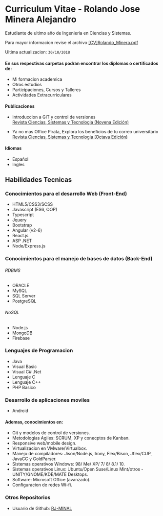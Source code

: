 # Curriculum Vitae - Rolando Jose Minera Alejandro

Estudiante de ultimo año de Ingenieria en Ciencias y Sistemas.

Para mayor informacion revise el archivo [[CV]Rolando_Minera.pdf](https://gitlab.com/Agentundfire/curriculum/blob/master/%5BCV%5DRolando_Minera.pdf)

Ultima actualizacion: `30/10/2018`

#### En sus respectivas carpetas podran encontrar los diplomas o certificados de:

- Mi formacion academica
- Otros estudios
- Participaciones, Cursos y Talleres
- Actividades Extracurriculares

#### Publicaciones

- Introduccion a GIT y control de versiones
  <br/>[Revista Ciencias, Sistemas y Tecnologia (Novena Edición)](https://issuu.com/revistaecys/docs/novenaedicion#25)

- Ya no mas Office Pirata, Explora los beneficios de tu correo universitario
  <br/>[Revista Ciencias, Sistemas y Tecnologia (Octava Edición)](https://issuu.com/revistaecys/docs/junio2017-octavaedicion)

#### Idiomas

- Español
- Ingles

## Habilidades Tecnicas

### Conocimientos para el desarrollo Web (Front-End)

- HTML5/CSS3/SCSS
- Javascript (ES6, OOP)
- Typescript
- Jquery
- Bootstrap
- Angular (v2-6)
- React.js
- ASP .NET
- Node/Express.js

### Conocimientos para el manejo de bases de datos (Back-End)

###### RDBMS

- ORACLE
- MySQL
- SQL Server
- PostgreSQL

###### NoSQL

- Node.js
- MongoDB
- Firebase

### Lenguajes de Programacion

- Java
- Visual Basic
- Visual C# .Net
- Lenguaje C
- Lenguaje C++
- PHP Basico

### Desarrollo de aplicaciones moviles

- Android

#### Ademas, conocimientos en:

- Git y modelos de control de versiones.
- Metodologias Agiles: SCRUM, XP y conecptos de Kanban.
- Responsive web/mobile design.
- Virtualizacion en VMware/Virtualbox.
- Manejo de compiladores: Jison/Node.js, Irony, Flex/Bison, Jflex/CUP, JavaCC y GoldParser.
- Sistemas operativos Windows: 98/ Me/ XP/ 7/ 8/ 8.1/ 10.
- Sistemas operativos Linux: Ubuntu/Open Suse/Linux Mint/otros - UNITY/GNOME/KDE/MATE Desktops.
- Software: Microsoft Office (avanzado).
- Configuracion de redes Wi-fi.

### Otros Repositorios

- Usuario de Github: [RJ-MINAL](https://github.com/RJ-MINAL)
